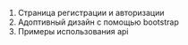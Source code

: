 1) Страница регистрации и авторизации
2) Адоптивный дизайн с помощью bootstrap
3) Примеры использования api